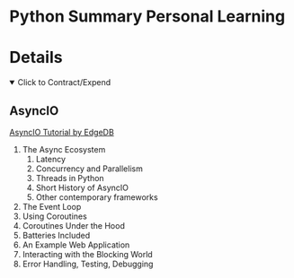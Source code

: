 # Python Summary Personal Learning

# Details

<details open>
  <summary>Click to Contract/Expend</summary>

## AsyncIO

[AsyncIO Tutorial by EdgeDB](https://www.youtube.com/watch?v=Xbl7XjFYsN4&list=PLhNSoGM2ik6SIkVGXWBwerucXjgP1rHmB)

1. The Async Ecosystem
   1. Latency
   2. Concurrency and Parallelism
   3. Threads in Python
   4. Short History of AsyncIO
   5. Other contemporary frameworks
2. The Event Loop
3. Using Coroutines
4. Coroutines Under the Hood
5. Batteries Included
6. An Example Web Application
7. Interacting with the Blocking World
8. Error Handling, Testing, Debugging

</details>
